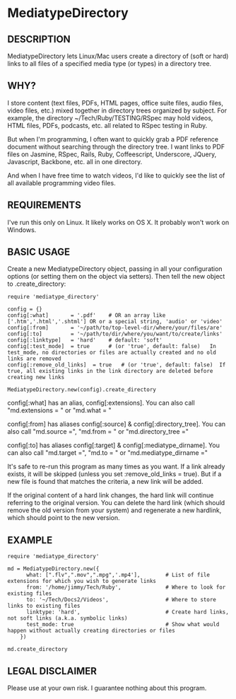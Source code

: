 # MediatypeDirectory

## DESCRIPTION

MediatypeDirectory lets Linux/Mac users create a directory of (soft or hard) links to all files of a specified media type (or types) in a directory tree.

## WHY?

I store content (text files, PDFs, HTML pages, office suite files, audio files, video files, etc.) mixed together in directory trees organized by subject. For example, the directory ~/Tech/Ruby/TESTING/RSpec may hold videos, HTML files, PDFs, podcasts, etc. all related to RSpec testing in Ruby.

But when I'm programming, I often want to quickly grab a PDF reference document without searching through the directory tree. I want links to PDF files on Jasmine, RSpec, Rails, Ruby, Coffeescript, Underscore, JQuery, Javascript, Backbone, etc. all in one directory.

And when I have free time to watch videos, I'd like to quickly see the list of all available programming video files.

## REQUIREMENTS

I've run this only on Linux. It likely works on OS X. It probably won't work on Windows.

## BASIC USAGE

Create a new MediatypeDirectory object, passing in all your configuration options (or setting them on the object via setters). Then tell the new object to .create_directory:

    require 'mediatype_directory'

    config = {}
    config[:what]       = '.pdf'    # OR an array like ['.htm','.html','.shtml'] OR or a special string, 'audio' or 'video'
    config[:from]       = '~/path/to/top-level-dir/where/your/files/are'
    config[:to]         = '~/path/to/dir/where/you/want/to/create/links'
    config[:linktype]   = 'hard'    # default: 'soft'
    config[:test_mode]  = true      # (or 'true', default: false)   In test_mode, no directories or files are actually created and no old links are removed
    config[:remove_old_links]  = true   # (or 'true', default: false)  If true, all existing links in the link directory are deleted before creating new links

    MediatypeDirectory.new(config).create_directory

config[:what] has an alias, config[:extensions]. You can also call "md.extensions = " or "md.what = "

config[:from] has aliases config[:source] & config[:directory_tree]. You can also call "md.source =", "md.from = " or "md.directory_tree ="

config[:to] has aliases config[:target] & config[:mediatype_dirname]. You can also call "md.target =", "md.to = " or "md.mediatype_dirname ="

It's safe to re-run this program as many times as you want. If a link already exists, it will be skipped (unless you set :remove_old_links = true). But if a new file is found that matches the criteria, a new link will be added.

If the original content of a hard link changes, the hard link will continue referring to the original version. You can delete the hard link (which should remove the old version from your system) and regenerate a new hardlink, which should point to the new version.

## EXAMPLE

    require 'mediatype_directory'

    md = MediatypeDirectory.new({
          what: [".flv",".mov",".mpg",'.mp4'],        # List of file extensions for which you wish to generate links
          from: '/home/jimmy/Tech/Ruby',              # Where to look for existing files
          to: '~/Tech/Docs2/Videos',                  # Where to store links to existing files
          linktype: 'hard',                           # Create hard links, not soft links (a.k.a. symbolic links)
          test_mode: true                             # Show what would happen without actually creating directories or files
        })

    md.create_directory

## LEGAL DISCLAIMER

Please use at your own risk. I guarantee nothing about this program.

